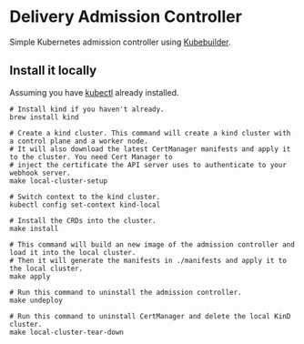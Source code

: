 # Delivery Admission Controller
Simple Kubernetes admission controller using [Kubebuilder][01].

## Install it locally
Assuming you have [kubectl][00] already installed.
```shell
# Install kind if you haven't already.
brew install kind

# Create a kind cluster. This command will create a kind cluster with a control plane and a worker node.
# It will also download the latest CertManager manifests and apply it to the cluster. You need Cert Manager to
# inject the certificate the API server uses to authenticate to your webhook server.
make local-cluster-setup

# Switch context to the kind cluster.
kubectl config set-context kind-local

# Install the CRDs into the cluster.
make install

# This command will build an new image of the admission controller and load it into the local cluster.
# Then it will generate the manifests in ./manifests and apply it to the local cluster.
make apply

# Run this command to uninstall the admission controller.
make undeploy

# Run this command to uninstall CertManager and delete the local KinD cluster.
make local-cluster-tear-down
```

[00]: https://kubernetes.io/docs/tasks/tools/
[01]: https://github.com/kubernetes-sigs/kubebuilder
